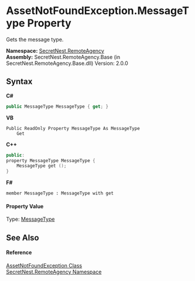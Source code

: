 # AssetNotFoundException.MessageType Property 
 

Gets the message type.

**Namespace:**&nbsp;<a href="N_SecretNest_RemoteAgency">SecretNest.RemoteAgency</a><br />**Assembly:**&nbsp;SecretNest.RemoteAgency.Base (in SecretNest.RemoteAgency.Base.dll) Version: 2.0.0

## Syntax

**C#**<br />
``` C#
public MessageType MessageType { get; }
```

**VB**<br />
``` VB
Public ReadOnly Property MessageType As MessageType
	Get
```

**C++**<br />
``` C++
public:
property MessageType MessageType {
	MessageType get ();
}
```

**F#**<br />
``` F#
member MessageType : MessageType with get

```


#### Property Value
Type: <a href="T_SecretNest_RemoteAgency_MessageType">MessageType</a>

## See Also


#### Reference
<a href="T_SecretNest_RemoteAgency_AssetNotFoundException">AssetNotFoundException Class</a><br /><a href="N_SecretNest_RemoteAgency">SecretNest.RemoteAgency Namespace</a><br />